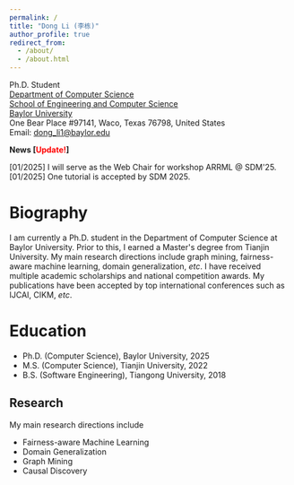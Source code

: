 ```yaml
---
permalink: /
title: "Dong Li (李栋)"
author_profile: true
redirect_from: 
  - /about/
  - /about.html
---
```


Ph.D. Student<br>
[Department of Computer Science](https://www.ecs.baylor.edu/computer-science)<br>
[School of Engineering and Computer Science](https://www.ecs.baylor.edu/)<br>
[Baylor University](https://www.baylor.edu/)<br>
One Bear Place #97141, Waco, Texas 76798, United States<br>
Email: dong_li1@baylor.edu

**News [<span style="color:red">Update!</span>]**

[01/2025] I will serve as the Web Chair for workshop ARRML @ SDM'25.
[01/2025] One tutorial is accepted by SDM 2025.


Biography
======
I am currently a Ph.D. student in the Department of Computer Science at Baylor University. Prior to this, I earned a Master's degree from Tianjin University. My main research directions include graph mining, fairness-aware machine learning, domain generalization, _etc_. I have received multiple academic scholarships and national competition awards. My publications have been accepted by top international conferences such as IJCAI, CIKM, _etc_. 

Education
======
+ Ph.D. (Computer Science), Baylor University, 2025
+ M.S. (Computer Science), Tianjin University, 2022
+ B.S. (Software Engineering), Tiangong University, 2018

Research
------
My main research directions include
+ Fairness-aware Machine Learning
+ Domain Generalization
+ Graph Mining
+ Causal Discovery
